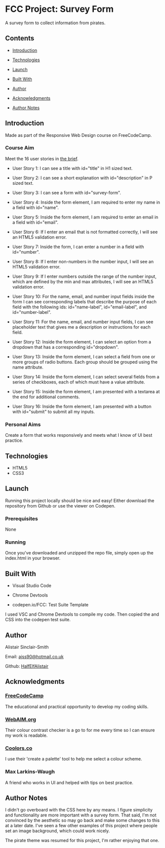 # FCC Project: Survey Form

A survey form to collect information from pirates.

## Contents

- [Introduction](#Introduction)

- [Technologies](#Technologies)

- [Launch](#Launch)

- [Built With](#Built-With)

- [Author](#Author)

- [Acknowledgments](#Acknowledgments)

- [Author Notes](#Author-Notes)


## Introduction

Made as part of the Responsive Web Design course on FreeCodeCamp.

### Course Aim

Meet the 16 user stories in [the brief](https://www.freecodecamp.org/learn/responsive-web-design/responsive-web-design-projects/build-a-survey-form).

- User Story 1: I can see a title with id="title" in H1 sized text.

- User Story 2: I can see a short explanation with id="description" in P sized text.

- User Story 3: I can see a form with id="survey-form".

- User Story 4: Inside the form element, I am required to enter my name in a field with id="name".

- User Story 5: Inside the form element, I am required to enter an email in a field with id="email".

- User Story 6: If I enter an email that is not formatted correctly, I will see an HTML5 validation error.

- User Story 7: Inside the form, I can enter a number in a field with id="number".

- User Story 8: If I enter non-numbers in the number input, I will see an HTML5 validation error.

- User Story 9: If I enter numbers outside the range of the number input, which are defined by the min and max attributes, I will see an HTML5 validation error.

- User Story 10: For the name, email, and number input fields inside the form I can see corresponding labels that describe the purpose of each field with the following ids: id="name-label", id="email-label", and id="number-label".

- User Story 11: For the name, email, and number input fields, I can see placeholder text that gives me a description or instructions for each field.

- User Story 12: Inside the form element, I can select an option from a dropdown that has a corresponding id="dropdown".

- User Story 13: Inside the form element, I can select a field from one or more groups of radio buttons. Each group should be grouped using the name attribute.

- User Story 14: Inside the form element, I can select several fields from a series of checkboxes, each of which must have a value attribute.

- User Story 15: Inside the form element, I am presented with a textarea at the end for additional comments.

- User Story 16: Inside the form element, I am presented with a button with id="submit" to submit all my inputs.


### Personal Aims

Create a form that works responsively and meets what I know of UI best practice.


## Technologies

- HTML5
- CSS3

## Launch

Running this project locally should be nice and easy! Either download the repository from Github or use the viewer on Codepen.

### Prerequisites

None

### Running

Once you've downloaded and unzipped the repo file, simply open up the index.html in your browser.


## Built With

- Visual Studio Code

- Chrome Devtools

- codepen.io/FCC: Test Suite Template

I used VSC and Chrome Devtools to compile my code. Then copied the <body> and CSS into the codepen test suite.

## Author

Alistair Sinclair-Smith

Email: [ajss90@hotmail.co.uk](ajss90@hotmail.co.uk)

Github: [HalfElfAlistair](https://github.com/HalfElfAlistair/halfelfalistair.github.io)


## Acknowledgments

### [FreeCodeCamp](https://www.freecodecamp.org/)
The educational and practical opportunity to develop my coding skills.

### [WebAIM.org](https://webaim.org/)
Their colour contrast checker is a go to for me every time so I can ensure my work is readable.

### [Coolors.co](https://coolors.co/)
I use their 'create a palette' tool to help me select a colour scheme.

### Max Larkins-Waugh
A friend who works in UI and helped with tips on best practice.


## Author Notes

I didn't go overboard with the CSS here by any means. I figure simplicity and functionality are more important with a survey form. That said, I'm not convinced by the aesthetic so may go back and make some changes to this at a later date. I've seen a few other examples of this project where people set an image background, which could work nicely.

The pirate theme was resumed for this project, I'm rather enjoying that one.
